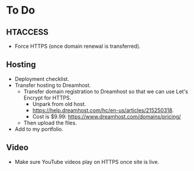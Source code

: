 # To Do

## HTACCESS

- Force HTTPS (once domain renewal is transferred).


## Hosting

- Deployment checklist.
- Transfer hosting to Dreamhost.
  - Transfer domain registration to Dreamhost so that we can use Let's Encrypt for HTTPS.
    - Unpark from old host.
    - https://help.dreamhost.com/hc/en-us/articles/215250318.
    - Cost is $9.99: https://www.dreamhost.com/domains/pricing/
  - Then upload the files.
- Add to my portfolio.


## Video

- Make sure YouTube videos play on HTTPS once site is live.